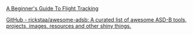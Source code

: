 
[A Beginner's Guide To Flight Tracking](https://www.bellingcat.com/resources/how-tos/2019/10/15/a-beginners-guide-to-flight-tracking/)

[GitHub - rickstaa/awesome-adsb: A curated list of awesome ASD-B tools, projects, images, resources and other shiny things.](https://github.com/rickstaa/awesome-adsb)
